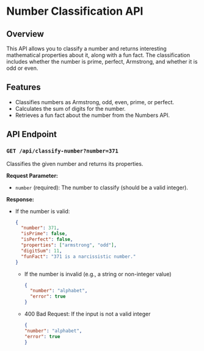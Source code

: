 # Number Classification API

## Overview

This API allows you to classify a number and returns interesting mathematical properties about it, along with a fun fact. The classification includes whether the number is prime, perfect, Armstrong, and whether it is odd or even.

## Features

- Classifies numbers as Armstrong, odd, even, prime, or perfect.
- Calculates the sum of digits for the number.
- Retrieves a fun fact about the number from the Numbers API.

## API Endpoint

### `GET /api/classify-number?number=371`

Classifies the given number and returns its properties.

**Request Parameter:**
- `number` (required): The number to classify (should be a valid integer).

**Response:**

- If the number is valid:
  ```json
  {
    "number": 371,
    "isPrime": false,
    "isPerfect": false,
    "properties": ["armstrong", "odd"],
    "digitSum": 11,
    "funFact": "371 is a narcissistic number."
  }
  ```
  - If the number is invalid (e.g., a string or non-integer value)
    ```json
    {
      "number": "alphabet",
      "error": true
    }
    ```
  - 400 Bad Request: If the input is not a valid integer
      ```json
    {
      "number": "alphabet",
      "error": true
    }
      ```
    

  
